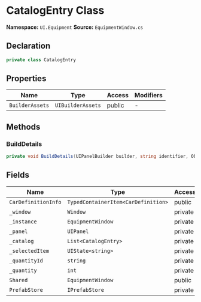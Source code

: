 # CatalogEntry Class

**Namespace:** `UI.Equipment`
**Source:** `EquipmentWindow.cs`

## Declaration

```csharp
private class CatalogEntry
```

## Properties

| Name | Type | Access | Modifiers |
|------|------|--------|-----------|
| `BuilderAssets` | `UIBuilderAssets` | public | - |

## Methods

### BuildDetails

```csharp
private void BuildDetails(UIPanelBuilder builder, string identifier, ObjectMetadata metadata, DieselLocomotiveDefinition def)
```

## Fields

| Name | Type | Access | Modifiers |
|------|------|--------|-----------|
| `CarDefinitionInfo` | `TypedContainerItem<CarDefinition>` | public | - |
| `_window` | `Window` | private | - |
| `_instance` | `EquipmentWindow` | private | `static` |
| `_panel` | `UIPanel` | private | - |
| `_catalog` | `List<CatalogEntry>` | private | `readonly` |
| `_selectedItem` | `UIState<string>` | private | `readonly` |
| `_quantityId` | `string` | private | - |
| `_quantity` | `int` | private | - |
| `Shared` | `EquipmentWindow` | public | `static` |
| `PrefabStore` | `IPrefabStore` | private | - |

